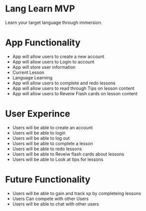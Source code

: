 # Lang Learn MVP

Learn your target language through immersion.

# App Functionality

* App will allow users to create a new account
* App will allow users to Login to account
* App will store user information
*   Current Lesson
*   Language Learning
* App will allow users to complete and redo lessons
* App will allow users to read through Tips on lesson content
* App will allow users to Reveiw Flash cards on lesson content

# User Experince

* Users will be able to create an account
* Users will be able to login
* Users will be able to log out
* Users will be able to complete a lesson
* Users will be able to redo lessons
* Users will be able to Reveiw flash cards about lessons
* Users will be able to Look at tips for lessons

# Future Functionality

* Users will be able to gain and track xp by completeing lessons
* Users Can compete with other Users
* Users will be able to chat with other users

